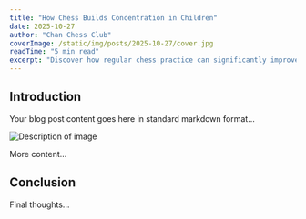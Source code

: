 ```yaml
---
title: "How Chess Builds Concentration in Children"
date: 2025-10-27
author: "Chan Chess Club"
coverImage: /static/img/posts/2025-10-27/cover.jpg
readTime: "5 min read"
excerpt: "Discover how regular chess practice can significantly improve focus and concentration in young learners."
---
```


## Introduction

Your blog post content goes here in standard markdown format...

![Description of image](/static/img/posts/2025-10-27/image1.jpg)

More content...

## Conclusion

Final thoughts...
